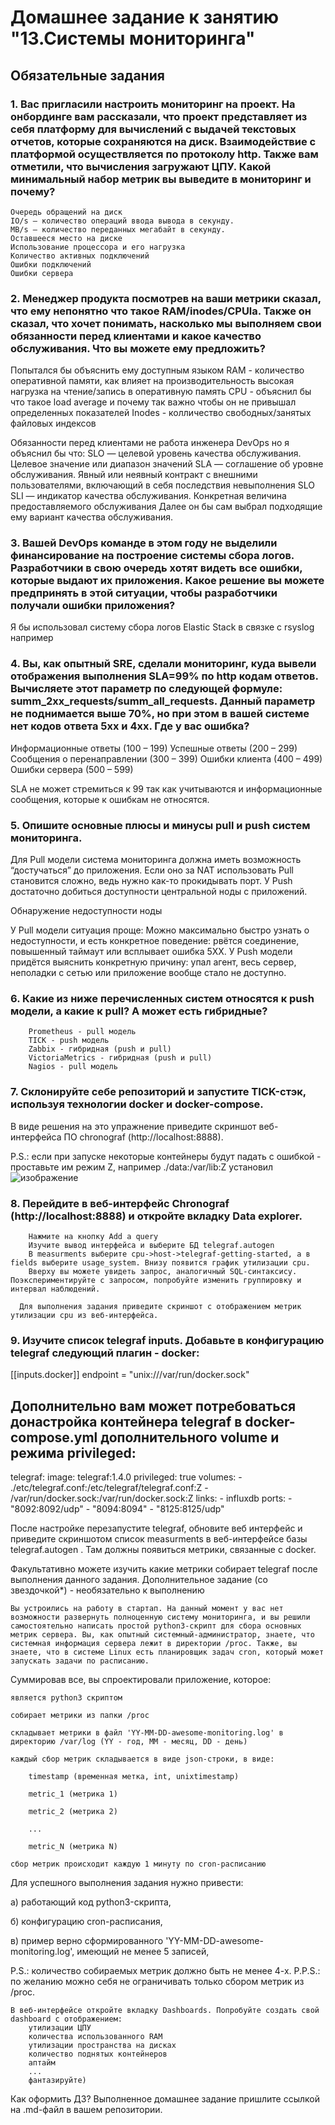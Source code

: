 # Домашнее задание к занятию "13.Системы мониторинга"
## Обязательные задания

### 1. Вас пригласили настроить мониторинг на проект. На онбординге вам рассказали, что проект представляет из себя платформу для вычислений с выдачей текстовых отчетов, которые сохраняются на диск. Взаимодействие с платформой осуществляется по протоколу http. Также вам отметили, что вычисления загружают ЦПУ. Какой минимальный набор метрик вы выведите в мониторинг и почему?
```
Очередь обращений на диск
IO/s — количество операций ввода вывода в секунду.
MB/s — количество переданных мегабайт в секунду.
Оставшееся место на диске
Использование процессора и его нагрузка
Количество активных подключений
Ошибки подключений
Ошибки сервера
```

### 2. Менеджер продукта посмотрев на ваши метрики сказал, что ему непонятно что такое RAM/inodes/CPUla. Также он сказал, что хочет понимать, насколько мы выполняем свои обязанности перед клиентами и какое качество обслуживания. Что вы можете ему предложить?
Попытался бы объяснить ему доступным языком 
RAM - количество оперативной памяти, как влияет на производительность высокая нагрузка на чтение/запись в оперативную память
CPU - объяснил бы что такое load average и почему так важно чтобы он не привышал определенных показателей
Inodes - колличество свободных/занятых файловых индексов

Обязанности перед клиентами не работа инженера DevOps но я объяснил бы что:
SLO — целевой уровень качества обслуживания. Целевое значение или диапазон значений
SLA — соглашение об уровне обслуживания. Явный или неявный контракт с внешними пользователями, включающий в себя последствия невыполнения SLO
SLI — индикатор качества обслуживания. Конкретная величина предоставляемого обслуживания
Далее он бы сам выбрал подходящие ему вариант качества обслуживания. 


### 3. Вашей DevOps команде в этом году не выделили финансирование на построение системы сбора логов. Разработчики в свою очередь хотят видеть все ошибки, которые выдают их приложения. Какое решение вы можете предпринять в этой ситуации, чтобы разработчики получали ошибки приложения?

Я бы использовал систему сбора логов Elastic Stack в связке с rsyslog например


### 4. Вы, как опытный SRE, сделали мониторинг, куда вывели отображения выполнения SLA=99% по http кодам ответов. Вычисляете этот параметр по следующей формуле: summ_2xx_requests/summ_all_requests. Данный параметр не поднимается выше 70%, но при этом в вашей системе нет кодов ответа 5xx и 4xx. Где у вас ошибка?

Информационные ответы (100 – 199)
Успешные ответы (200 – 299)
Сообщения о перенаправлении (300 – 399)
Ошибки клиента (400 – 499)
Ошибки сервера (500 – 599)

SLA не может стремиться к 99 так как учитываются и информационные сообщения, которые к ошибкам не относятся.

### 5. Опишите основные плюсы и минусы pull и push систем мониторинга.

Для Pull модели система мониторинга должна иметь возможность “достучаться” до приложения. 
Если оно за NAT использовать Pull становится сложно, ведь нужно как-то прокидывать порт.
У Push достаточно добиться доступности центральной ноды с приложений.

Обнаружение недоступности ноды

У Pull модели ситуация проще: Можно максимально быстро узнать о недоступности, и есть конкретное поведение: рвётся соединение, повышенный таймаут или всплывает ошибка 5ХХ.
У Push модели придётся выяснить конкретную причину: упал агент, весь сервер, неполадки с сетью или приложение вообще стало не доступно.


### 6. Какие из ниже перечисленных систем относятся к push модели, а какие к pull? А может есть гибридные?
        Prometheus - pull модель
        TICK - push модель
        Zabbix - гибридная (push и pull)
        VictoriaMetrics - гибридная (push и pull)
        Nagios - pull модель

### 7. Склонируйте себе репозиторий и запустите TICK-стэк, используя технологии docker и docker-compose.


В виде решения на это упражнение приведите скриншот веб-интерфейса ПО chronograf (http://localhost:8888).

P.S.: если при запуске некоторые контейнеры будут падать с ошибкой - проставьте им режим Z, например ./data:/var/lib:Z
установил
![изображение](https://github.com/IOSorokin/Monitoring/assets/148979909/2ac46b84-4f7b-4f9f-96a8-cf80114e9646)


### 8. Перейдите в веб-интерфейс Chronograf (http://localhost:8888) и откройте вкладку Data explorer.
        Нажмите на кнопку Add a query
        Изучите вывод интерфейса и выберите БД telegraf.autogen
        В measurments выберите cpu->host->telegraf-getting-started, а в fields выберите usage_system. Внизу появится график утилизации cpu.
        Вверху вы можете увидеть запрос, аналогичный SQL-синтаксису. Поэкспериментируйте с запросом, попробуйте изменить группировку и интервал наблюдений.

      Для выполнения задания приведите скриншот с отображением метрик утилизации cpu из веб-интерфейса.

### 9. Изучите список telegraf inputs. Добавьте в конфигурацию telegraf следующий плагин - docker:

[[inputs.docker]]
  endpoint = "unix:///var/run/docker.sock"

## Дополнительно вам может потребоваться донастройка контейнера telegraf в docker-compose.yml дополнительного volume и режима privileged:

  telegraf:
    image: telegraf:1.4.0
    privileged: true
    volumes:
      - ./etc/telegraf.conf:/etc/telegraf/telegraf.conf:Z
      - /var/run/docker.sock:/var/run/docker.sock:Z
    links:
      - influxdb
    ports:
      - "8092:8092/udp"
      - "8094:8094"
      - "8125:8125/udp"

После настройке перезапустите telegraf, обновите веб интерфейс и приведите скриншотом список measurments в веб-интерфейсе базы telegraf.autogen . Там должны появиться метрики, связанные с docker.

Факультативно можете изучить какие метрики собирает telegraf после выполнения данного задания.
Дополнительное задание (со звездочкой*) - необязательно к выполнению

    Вы устроились на работу в стартап. На данный момент у вас нет возможности развернуть полноценную систему мониторинга, и вы решили самостоятельно написать простой python3-скрипт для сбора основных метрик сервера. Вы, как опытный системный-администратор, знаете, что системная информация сервера лежит в директории /proc. Также, вы знаете, что в системе Linux есть планировщик задач cron, который может запускать задачи по расписанию.

Суммировав все, вы спроектировали приложение, которое:

    является python3 скриптом

    собирает метрики из папки /proc

    складывает метрики в файл 'YY-MM-DD-awesome-monitoring.log' в директорию /var/log (YY - год, MM - месяц, DD - день)

    каждый сбор метрик складывается в виде json-строки, в виде:

        timestamp (временная метка, int, unixtimestamp)

        metric_1 (метрика 1)

        metric_2 (метрика 2)

        ...

        metric_N (метрика N)

    сбор метрик происходит каждую 1 минуту по cron-расписанию

Для успешного выполнения задания нужно привести:

а) работающий код python3-скрипта,

б) конфигурацию cron-расписания,

в) пример верно сформированного 'YY-MM-DD-awesome-monitoring.log', имеющий не менее 5 записей,

P.S.: количество собираемых метрик должно быть не менее 4-х. P.P.S.: по желанию можно себя не ограничивать только сбором метрик из /proc.

    В веб-интерфейсе откройте вкладку Dashboards. Попробуйте создать свой dashboard с отображением:
        утилизации ЦПУ
        количества использованного RAM
        утилизации пространства на дисках
        количество поднятых контейнеров
        аптайм
        ...
        фантазируйте)

Как оформить ДЗ?
Выполненное домашнее задание пришлите ссылкой на .md-файл в вашем репозитории.
